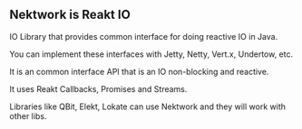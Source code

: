 ## Nektwork is Reakt IO

IO Library that provides common interface for doing reactive IO in Java.

You can implement these interfaces with Jetty, Netty, Vert.x, Undertow, 
etc.

It is an common interface API that is an IO non-blocking and reactive. 

It uses Reakt Callbacks, Promises and Streams. 


Libraries like QBit, Elekt, Lokate can use Nektwork and they will work with other libs. 
